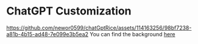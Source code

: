 # ChatGPT Customization
https://github.com/newor0599/chatGptRice/assets/114163256/98bf7238-a81b-4b15-ad48-7e099e3b5ea2
You can find the background [here](https://64.media.tumblr.com/3e570496c39c50fcac1184ca5fba6004/tumblr_piwmfy6Auo1rnbw6mo1_1280.gif)
